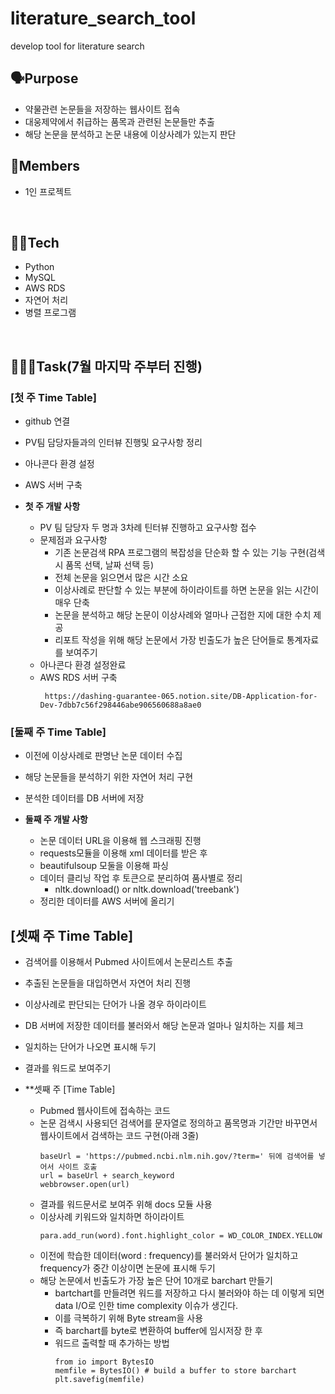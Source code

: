 # literature_search_tool
develop tool for literature search

## 🗣Purpose
  + 약물관련 논문들을 저장하는 웹사이트 접속
  + 대웅제약에서 취급하는 품목과 관련된 논문들만 추출
  + 해당 논문을 분석하고 논문 내용에 이상사례가 있는지 판단
## 👨Members
  + 1인 프로젝트
  
<br>

## 🧑‍💻Tech
  + Python
  + MySQL
  + AWS RDS
  + 자연어 처리
  + 병렬 프로그램
  
<br>

## 🏃🏻‍♂️Task(7월 마지막 주부터 진행)
### [첫 주 Time Table]
+ github 연결
+ PV팀 담당자들과의 인터뷰 진행및 요구사항 정리
+ 아나콘다 환경 설정
+ AWS 서버 구축

+ **첫 주 개발 사항**
  + PV 팀 담당자 두 명과 3차례 틴터뷰 진행하고 요구사항 접수
  + 문제점과 요구사항
    + 기존 논문검색 RPA 프로그램의 복잡성을 단순화 할 수 있는 기능 구현(검색시 품목 선택, 날짜 선택 등)
    + 전체 논문을 읽으면서 많은 시간 소요
    + 이상사례로 판단할 수 있는 부분에 하이라이트를 하면 논문을 읽는 시간이 매우 단축
    + 논문을 분석하고 해당 논문이 이상사례와 얼마나 근접한 지에 대한 수치 제공
    + 리포트 작성을 위해 해당 논문에서 가장 빈출도가 높은 단어들로 통계자료를 보여주기
  + 아나콘다 환경 설정완료
  + AWS RDS 서버 구축
    ```
     https://dashing-guarantee-065.notion.site/DB-Application-for-Dev-7dbb7c56f298446abe906560688a8ae0
    ```

### [둘째 주 Time Table]
+ 이전에 이상사례로 판명난 논문 데이터 수집
+ 해당 논문들을 분석하기 위한 자연어 처리 구현
+ 분석한 데이터를 DB 서버에 저장

+ **둘째 주 개발 사항**
  + 논문 데이터 URL을 이용해 웹 스크래핑 진행
  + requests모듈을 이용해 xml 데이터를 받은 후
  + beautifulsoup 모둘을 이용해 파싱
  + 데이터 클리닝 작업 후 토큰으로 분리하여 품사별로 정리
    + nltk.download() or nltk.download('treebank')
  + 정리한 데이터를 AWS 서버에 올리기

## [셋째 주 Time Table]
+ 검색어를 이용해서 Pubmed 사이트에서 논문리스트 추출
+ 추출된 논문들을 대입하면서 자연어 처리 진행
+ 이상사례로 판단되는 단어가 나올 경우 하이라이트
+ DB 서버에 저장한 데이터를 불러와서 해당 논문과 얼마나 일치하는 지를 체크
+ 일치하는 단어가 나오면 표시해 두기
+ 결과를 워드로 보여주기

+ **셋째 주 [Time Table]
  + Pubmed 웹사이트에 접속하는 코드
  + 논문 검색시 사용되던 검색어를 문자열로 정의하고 품목명과 기간만 바꾸면서 웹사이트에서 검색하는 코드 구현(아래 3줄)
    ```
    baseUrl = 'https://pubmed.ncbi.nlm.nih.gov/?term=' 뒤에 검색어를 넣어서 사이트 호출
    url = baseUrl + search_keyword
    webbrowser.open(url)
    ```
  + 결과를 워드문서로 보여주 위해 docs 모듈 사용
  + 이상사례 키워드와 일치하면 하이라이트
    ```
    para.add_run(word).font.highlight_color = WD_COLOR_INDEX.YELLOW
    ```
  + 이전에 학습한 데이터(word : frequency)를 불러와서 단어가 일치하고 frequency가 중간 이상이면 논문에 표시해 두기
  + 해당 논문에서 빈출도가 가장 높은 단어 10개로 barchart 만들기
    + bartchart를 만들려면 워드를 저장하고 다시 불러와야 하는 데 이렇게 되면 data I/O로 인한 time complexity 이슈가 생긴다.
    + 이를 극복하기 위해 Byte stream을 사용
    + 즉 barchart를 byte로 변환하여 buffer에 임시저장 한 후
    + 워드르 출력할 때 추가하는 방법
      ```
      from io import BytesIO
      memfile = BytesIO() # build a buffer to store barchart
      plt.savefig(memfile)
      ```
      
